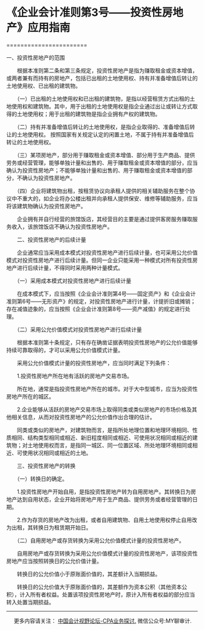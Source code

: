 ﻿# 《企业会计准则第3号——投资性房地产》应用指南
=======================

一、投资性房地产的范围

　　根据本准则第二条和第三条规定，投资性房地产是指为赚取租金或资本增值，或两者兼有而持有的房地产，包括已出租的土地使用权、持有并准备增值后转让的土地使用权、已出租的建筑物。

　　（一）已出租的土地使用权和已出租的建筑物，是指以经营租赁方式出租的土地使用权和建筑物。其中，用于出租的土地使用权是指企业通过出让或转让方式取得的土地使用权；用于出租的建筑物是指企业拥有产权的建筑物。

　　（二）持有并准备增值后转让的土地使用权，是指企业取得的、准备增值后转让的土地使用权。 按照国家有关规定认定的闲置土地，不属于持有并准备增值后转让的土地使用权。

　　（三）某项房地产，部分用于赚取租金或资本增值、部分用于生产商品、提供劳务或经营管理，能够单独计量和出售的、用于赚取租金或资本增值的部分，应当确认为投资性房地产；不能够单独计量和出售的、用于赚取租金或资本增值的部分，不确认为投资性房地产。

　　（四）企业将建筑物出租，按租赁协议向承租人提供的相关辅助服务在整个协议中不重大的，如企业将办公楼出租并向承租人提供保安、维修等辅助服务，应当将该建筑物确认为投资性房地产。

　　企业拥有并自行经营的旅馆饭店，其经营目的主要是通过提供客房服务赚取服务收入，该旅馆饭店不确认为投资性房地产。

　　二、投资性房地产的后续计量

　　企业通常应当采用成本模式对投资性房地产进行后续计量，也可采用公允价值模式对投资性房地产进行后续计量。但同一企业只能采用一种模式对所有投资性房地产进行后续计量，不得同时采用两种计量模式。

　　（一）采用成本模式对投资性房地产进行后续计量

　　在成本模式下，应当按照《企业会计准则第4号——固定资产》和《企业会计准则第6号——无形资产》的规定，对投资性房地产进行计量，计提折旧或摊销；存在减值迹象的，应当按照《企业会计准则第8号——资产减值》的规定进行处理。

　　（二）采用公允价值模式对投资性房地产进行后续计量

　　根据本准则第十条规定，只有存在确凿证据表明投资性房地产的公允价值能够持续可靠取得的，才可以采用公允价值模式计量。

　　采用公允价值模式计量的投资性房地产，应当同时满足下列条件：

　　1.投资性房地产所在地有活跃的房地产交易市场。

　　所在地，通常是指投资性房地产所在的城市。对于大中型城市，应当为投资性房地产所在的城区。

　　2.企业能够从活跃的房地产交易市场上取得同类或类似房地产的市场价格及其他相关信息，从而对投资性房地产的公允价值作出合理的估计。

　　同类或类似的房地产，对建筑物而言，是指所处地理位置和地理环境相同、性质相同、结构类型相同或相近、新旧程度相同或相近、可使用状况相同或相近的建筑物；对土地使用权而言，是指同一城区、同一位置区域、所处地理环境相同或相近、可使用状况相同或相近的土地。

　　三、投资性房地产的转换

　　（一）转换日的确定。

　　1.投资性房地产开始自用，是指投资性房地产转为自用房地产。其转换日为房地产达到自用状态，企业开始将房地产用于生产商品、提供劳务或者经营管理的日期。

　　2.作为存货的房地产改为出租，或者自用建筑物、自用土地使用权停止自用改为出租，其转换日为租赁期开始日。

　　（二）自用房地产或存货转换为采用公允价值模式计量的投资性房地产。

　　自用房地产或存货转换为采用公允价值模式计量的投资性房地产，该项投资性房地产应当按照转换日的公允价值计量。

　　转换日的公允价值小于原账面价值的，其差额计入当期损益。

　　转换日的公允价值大于原账面价值的，其差额作为资本公积（其他资本公积），计入所有者权益。处置该项投资性房地产时，原计入所有者权益的部分应当转入处置当期损益。

* * *

     更多内容请关注： [中国会计视野论坛-CPA业务探讨.](https://bbs.esnai.com/thread-5354530-1-3.html) 微信公众号:MY聊审计.